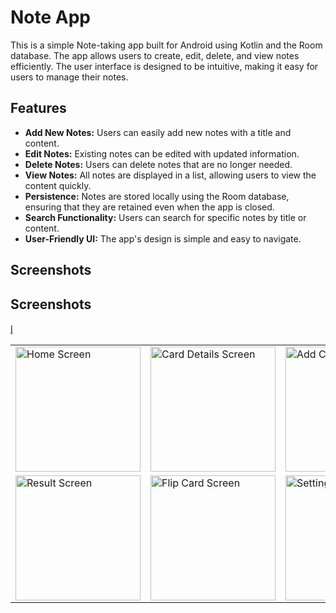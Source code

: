 # Note App

This is a simple Note-taking app built for Android using Kotlin and the Room database. The app allows users to create, edit, delete, and view notes efficiently. The user interface is designed to be intuitive, making it easy for users to manage their notes.

## Features
- **Add New Notes:** Users can easily add new notes with a title and content.
- **Edit Notes:** Existing notes can be edited with updated information.
- **Delete Notes:** Users can delete notes that are no longer needed.
- **View Notes:** All notes are displayed in a list, allowing users to view the content quickly.
- **Persistence:** Notes are stored locally using the Room database, ensuring that they are retained even when the app is closed.
- **Search Functionality:** Users can search for specific notes by title or content.
- **User-Friendly UI:** The app's design is simple and easy to navigate.

## Screenshots

## Screenshots

<table>
  <tr>
    <td><img src="screenshots/home.jpg" alt="Home Screen" width="200"/></td>
    <td><img src="screenshots/background.jpg" alt="Card Details Screen" width="200"/></td>
    <td><img src="screenshots/category.jpg" alt="Add Card Screen" width="200"/></td>
  </tr>
 
  <tr>
     <td><img src="screenshots/add_affirmations.jpg" alt="Result Screen" width="200"/></td>l̥
    <td><img src="screenshots/my_affirmations.jpg" alt="Flip Card Screen" width="200"/></td>
     <td><img src="screenshots/settings.jpg" alt="Settings Screen" width="200"/></td>
  </tr>

  <tr>
 
  </tr>
</table>
